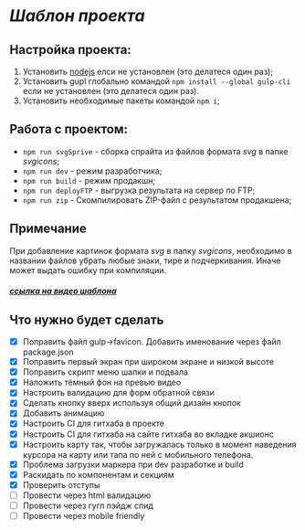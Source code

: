 # _Шаблон проекта_

## Настройка проекта:

1. Установить [nodejs](https://nodejs.org/en) елси не установлен (это делатеся один раз);
2. Установить gupl глобально командой `npm install --global gulp-cli` если не установлен (это делатеся один раз).
3. Установить необходимые пакеты командой `npm i`;

## Работа с проектом:

- `npm run svgSprive` - сборка спрайта из файлов формата _svg_ в папке _svgicons_;
- `npm run dev` - режим разработчика;
- `npm run build` - режим продакшн;
- `npm run deployFTP` - выгрузка результата на сервер по FTP;
- `npm run zip` - Скомпилировать ZIP-файл с результатом продакшена;

## Примечание

При добавление картинок формата _svg_ в папку _svgicons_, необходимо в названии файлов убрать любые знаки, тире и подчеркивания. Иначе может выдать ошибку при компиляции.

##### [ссылка на видео шаблона](https://youtu.be/jU88mLuLWlk)

## Что нужно будет сделать

- [x] Поправить файл gulp->favicon. Добавить именование через файл package.json
- [x] Поправить первый экран при широком экране и низкой высоте
- [x] Поправить скрипт меню шапки и подвала
- [x] Наложить тёмный фон на превью видео
- [x] Настроить валидацию для форм обратной связи
- [x] Сделать кнопку вверх используя общий дизайн кнопок
- [x] Добавить анимацию
- [x] Настроить CI для гитхаба в проекте
- [x] Настроить CI для гитхаба на сайте гитхаба во вкладке акшионс
- [x] Настроить карту так, чтобы загружалась только в момент наведения курсора на карту или тапа по ней с мобильного телефона.
- [x] Проблема загрузки маркера при dev разработке и build
- [x] Раскидать по компонентам и секциям
- [x] Проверить отступы
- [ ] Провести через html валидацию
- [ ] Провести через гугл пэйдж спид
- [ ] Провести через mobile friendly
